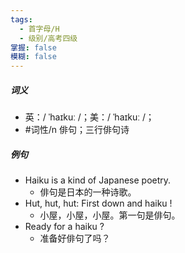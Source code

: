 ```yaml
---
tags:
  - 首字母/H
  - 级别/高考四级
掌握: false
模糊: false
---
```

##### 词义
- 英：/ ˈhaɪkuː /；美：/ ˈhaɪkuː /；
- #词性/n 俳句；三行俳句诗
##### 例句
- Haiku is a kind of Japanese poetry.
	- 俳句是日本的一种诗歌。
- Hut, hut, hut: First down and haiku !
	- 小屋，小屋，小屋。第一句是俳句。
- Ready for a haiku ?
	- 准备好俳句了吗？
